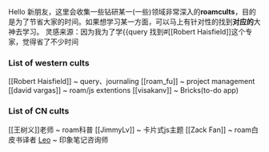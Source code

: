 Hello 新朋友，这里会收集一些钻研某一(一些)领域非常深入的**roamcults**，目的是为了节省大家的时间。如果想学习某一方面，可以马上有针对性的找到**对应的**大神去学习。
    灵感来源：因为我为了学{{query 找到#[[Robert Haisfield]]这个专家，觉得省了不少时间
### List of western cults
[[Robert Haisfield]] ~ query、journaling
[[roam_fu]] ~ project management
[[david vargas]] ~ roam/js extentions
[[visakanv]] ~ Bricks(to-do app)
### List of CN cults
[[王树义]]老师 ~ roam科普
[[JimmyLv]] ~ 卡片式js主题
[[Zack Fan]] ~ roam白皮书译者
[Leo]([[leodknuth]]) ~ 印象笔记咨询师
